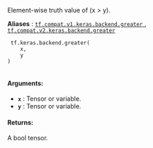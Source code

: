Element-wise truth value of (x > y).

**Aliases** : [ `tf.compat.v1.keras.backend.greater` ](/api_docs/python/tf/keras/backend/greater), [ `tf.compat.v2.keras.backend.greater` ](/api_docs/python/tf/keras/backend/greater)

```
 tf.keras.backend.greater(
    x,
    y
)
 
```

#### Arguments:
- **`x`** : Tensor or variable.
- **`y`** : Tensor or variable.


#### Returns:
A bool tensor.

